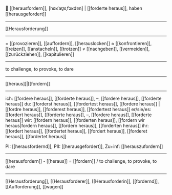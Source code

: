 🤺 [[herausfordern]], [hɛʁˈaʊ̯sˌfɔʁdɐn] | [[forderte heraus]], haben [[herausgefordert]]

---
[[Herausforderung]]

---
= [[provozieren]], [[auffordern]], [[herauslocken]]
≈ [[konfrontieren]], [[reizen]], [[anstacheln]], [[trotzen]]
≠ [[nachgeben]], [[vermeiden]], [[zurückziehen]], [[kapitulieren]]

---
to challenge, to provoke, to dare

---
[[heraus]]|[[fordern]]

---
ich: [[fordere heraus]], [[forderte heraus]], –, [[fordere heraus]], [[forderte heraus]]
du: [[forderst heraus]], [[fordertest heraus]], [[fordere heraus]] | [[fordre heraus]], [[forderest heraus]], [[fordertest heraus]]
er/sie/es: [[fordert heraus]], [[forderte heraus]], –, [[fordere heraus]], [[forderte heraus]]
wir: [[fordern heraus]], [[forderten heraus]], [[fordern wir heraus|fordern heraus]], [[fordern heraus]], [[forderten heraus]]
ihr: [[fordert heraus]], [[fordertet heraus]], [[fordert heraus]], [[forderet heraus]], [[fordertet heraus]]

PI: [[herausfordernd]], PII: [[herausgefordert]], Zu+inf: [[herauszufordern]]

---
[[herausfordern]] - [[heraus]] = [[fordern]] / to challenge, to provoke, to dare

---
[[Herausforderung]], [[Herausforderer]], [[Herausforderin]], [[fordernd]], [[Aufforderung]], [[wagen]]